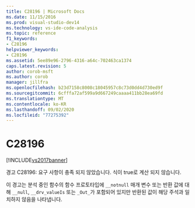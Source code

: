 ```yaml
---
title: C28196 | Microsoft Docs
ms.date: 11/15/2016
ms.prod: visual-studio-dev14
ms.technology: vs-ide-code-analysis
ms.topic: reference
f1_keywords:
- C28196
helpviewer_keywords:
- C28196
ms.assetid: 5ee89e96-2796-4316-a64c-702463ca1374
caps.latest.revision: 5
author: corob-msft
ms.author: corob
manager: jillfra
ms.openlocfilehash: b23d7158c8008c18045957c8c73d0dd4d730ed9f
ms.sourcegitcommit: 6cfffa72af599a9d667249caaaa411bb28ea69fd
ms.translationtype: MT
ms.contentlocale: ko-KR
ms.lasthandoff: 09/02/2020
ms.locfileid: "77275392"
---
```

# <a name="c28196"></a>C28196
[!INCLUDE[vs2017banner](../includes/vs2017banner.md)]

경고 C28196: 요구 사항이 충족 되지 않았습니다. 식이 true로 계산 되지 않습니다.  
  
 이 경고는 분석 중인 함수의 함수 프로토타입에 `__notnull` 매개 변수 또는 반환 값에 대해 `__null`, `__drv_valueIs` 또는 `_Out_`가 포함되어 있지만 반환된 값이 해당 주석과 일치하지 않음을 나타냅니다.
